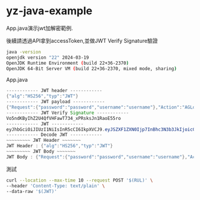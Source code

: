 # yz-java-example

App.java演示jwt加解密範例.

後續請透過API拿到accessToken,並做JWT Verify Signature驗證

```bash
java -version   
openjdk version "22" 2024-03-19
OpenJDK Runtime Environment (build 22+36-2370)
OpenJDK 64-Bit Server VM (build 22+36-2370, mixed mode, sharing)
```
App.java
```java
------------ JWT header ------------
{"alg":"HS256","typ":"JWT"}
------------ JWT payload ------------
{"Request":{"password":"password","username":"username"},"Action":"AGLogin"}
------------ JWT Verify Signature ------------
Vo5ndKByIhZ2U4QfVHFawT734_xPRsksJn1RaoE55ro
------------ JWT ------------
eyJhbGciOiJIUzI1NiIsInR5cCI6IkpXVCJ9.eyJSZXF1ZXN0Ijp7InBhc3N3b3JkIjoicGFzc3dvcmQiLCJ1c2VybmFtZSI6InVzZXJuYW1lIn0sIkFjdGlvbiI6IkFHTG9naW4ifQ==.Vo5ndKByIhZ2U4QfVHFawT734_xPRsksJn1RaoE55ro
------------ Decode JWT ------------
~~~~~~~~~ JWT Header ~~~~~~~
JWT Header : {"alg":"HS256","typ":"JWT"}
~~~~~~~~~ JWT Body ~~~~~~~
JWT Body : {"Request":{"password":"password","username":"username"},"Action":"AGLogin"}
```



測試
```bash
curl --location --max-time 10 --request POST '$(RUL)' \
--header 'Content-Type: text/plain' \
--data-raw '$(JWT)'
```
